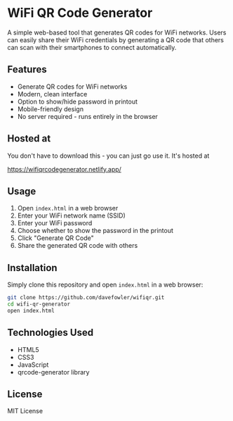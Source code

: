 # WiFi QR Code Generator

A simple web-based tool that generates QR codes for WiFi networks. Users can easily share their WiFi credentials by generating a QR code that others can scan with their smartphones to connect automatically.

## Features

- Generate QR codes for WiFi networks
- Modern, clean interface
- Option to show/hide password in printout
- Mobile-friendly design
- No server required - runs entirely in the browser

## Hosted at

You don't have to download this - you can just go use it.  It's hosted at

https://wifiqrcodegenerator.netlify.app/

## Usage

1. Open `index.html` in a web browser
2. Enter your WiFi network name (SSID)
3. Enter your WiFi password
4. Choose whether to show the password in the printout
5. Click "Generate QR Code"
6. Share the generated QR code with others

## Installation

Simply clone this repository and open `index.html` in a web browser:

```bash
git clone https://github.com/davefowler/wifiqr.git
cd wifi-qr-generator
open index.html
```

## Technologies Used

- HTML5
- CSS3
- JavaScript
- qrcode-generator library

## License

MIT License
